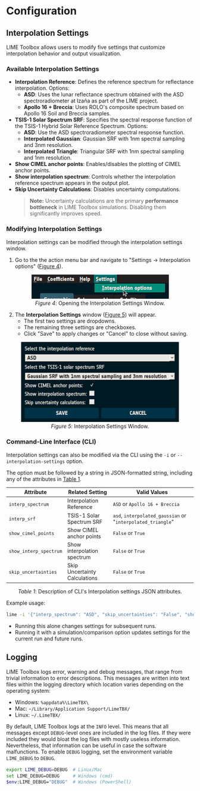 # Configuration

## Interpolation Settings

LIME Toolbox allows users to modify five settings that customize interpolation behavior and output visualization.

### Available Interpolation Settings
- **Interpolation Reference**: Defines the reference spectrum for reflectance interpolation. Options:
  - **ASD**: Uses the lunar reflectance spectrum obtained with the ASD spectroradiometer at Izaña as part of the LIME project.
  - **Apollo 16 + Breccia**: Uses ROLO's composite spectrum based on Apollo 16 Soil and Breccia samples.
- **TSIS-1 Solar Spectrum SRF**: Specifies the spectral response function of the TSIS-1 Hybrid Solar Reference Spectrum. Options:
  - **ASD**: Use the ASD spectroradiometer spectral response function.
  - **Interpolated Gaussian**: Gaussian SRF with 1nm spectral sampling and 3nm resolution.
  - **Interpolated Triangle**: Triangular SRF with 1nm spectral sampling and 1nm resolution.
- **Show CIMEL anchor points**: Enables/disables the plotting of CIMEL anchor points.
- **Show interpolation spectrum**: Controls whether the interpolation reference spectrum appears in the output plot.
- **Skip Uncertainty Calculations**: Disables uncertainty computations.
  > **Note:** Uncertainty calculations are the primary **performance bottleneck** in LIME Toolbox simulations.
  > Disabling them significantly improves speed.

### Modifying Interpolation Settings

Interpolation settings can be modified through the interpolation settings window.

1. Go to the the action menu bar and navigate to "Settings → Interpolation options" ([Figure 4](#fig-4)).

<figure align="center" id="fig-4">
    <img src="../../images/user_guide/open_interp_settings.png" alt="Opening the Interpolation Settings Window"/>
    <figcaption><i>Figure 4</i>: Opening the Interpolation Settings Window.</figcaption>
</figure>

2. The **Interpolation Settings** window ([Figure 5](#fig-5)) will appear.
   - The first two settings are dropdowns.
   - The remaining three settings are checkboxes.
   - Click "Save" to apply changes or "Cancel" to close without saving.

<figure align="center" id="fig-5">
    <img src="../../images/user_guide/inter_settings.png" alt="Interpolation Settings Window"/>
    <figcaption><i>Figure 5</i>: Interpolation Settings Window.</figcaption>
</figure>

### Command-Line Interface (CLI)

Interpolation settings can also be modified via the CLI using the `-i` or `--interpolation-settings` option.

The option must be followed by a string in JSON-formatted string, including any of the attributes in [Table 1](#tab-1).

<center id='tab-1'>

| **Attribute** | **Related Setting** | **Valid Values** |
|---------------|---------------------|------------------|
| `interp_spectrum` | Interpolation Reference | `ASD` or `Apollo 16 + Breccia` |
| `interp_srf` | TSIS-1 Solar Spectrum SRF | `asd`, `interpolated_gaussian` or "`interpolated_triangle`" |
| `show_cimel_points` | Show CIMEL anchor points | `False` or `True` |
| `show_interp_spectrum` | Show interpolation spectrum | `False` or `True` |
| `skip_uncertainties` | Skip Uncertainty Calculations | `False` or `True` |

<i>Table 1</i>: Description of CLI's Interpolation settings JSON attributes.

</center>

Example usage:
```sh
lime -i '{"interp_spectrum": "ASD", "skip_uncertainties": "False", "show_interp_spectrum": "False", "interp_srf": "interpolated_gaussian"}'
```
- Running this alone changes settings for subsequent runs.
- Running it with a simulation/comparison option updates settings for the current run and future runs.


## Logging
LIME Toolbox logs error, warning and debug messages, that range from trivial information to error descriptions.
This messages are written into text files within the logging directory which location varies depending on the operating system:
- Windows: `%appdata%\LimeTBX\`
- Mac: `~/Library/Application Support/LimeTBX/`
- Linux: `~/.LimeTBX/`

By default, LIME Toolbox logs at the `INFO` level. This means that all messages except `DEBUG`-level ones are included
in the log files. If they were included they would bloat the log files with mostly useless information. Nevertheless,
that information can be useful in case the software malfunctions. To enable `DEBUG` logging, set the environment variable
`LIME_DEBUG` to `DEBUG`.

```sh
export LIME_DEBUG=DEBUG  # Linux/Mac
set LIME_DEBUG=DEBUG     # Windows (cmd)
$env:LIME_DEBUG="DEBUG"  # Windows (PowerShell)
```
